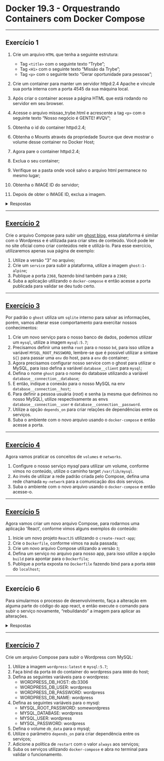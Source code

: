 # Docker 19.3 - Orquestrando Containers com Docker Compose

---

## Exercício 1

1. Crie um arquivo `HTML` que tenha a seguinte estrutura:

   - Tag `<title>` com o seguinte texto “Trybe”;
   - Tag `<H1>` com o seguinte texto “Missão da Trybe”;
   - Tag `<p>` com o seguinte texto “Gerar oportunidade para pessoas”;

2. Crie um container para manter um servidor httpd:2.4 Apache e vincule sua porta interna com a porta 4545 da sua máquina local.

3. Após criar o container acesse a página HTML que está rodando no servidor em seu browser.

4. Acesse o arquivo missao_trybe.html e acrescente a tag `<p>` com o seguinte texto “Nosso negócio é GENTE! #VQV”;

5. Obtenha o id do container httpd:2.4;

6. Obtenha o Mounts através da propriedade Source que deve mostrar o volume desse container no Docker Host;

7. Agora pare o container httpd:2.4;

8. Exclua o seu container;

9. Verifique se a pasta onde você salvo o arquivo html permanece no mesmo lugar;

10. Obtenha o IMAGE ID do servidor;

11. Depois de obter o IMAGE ID, exclua a imagem.

<details>
  <summary>Respostas</summary>

2. ```sh
   docker run -d -p 4545:80 -v "./index.html:/usr/local/apache2/htdocs" httpd:2.4
   ```

3. http://localhost:4545

4. ```sh
   docker ps
   ```

5. ```sh
   docker inspect <container_id>
   ```

6. ```sh
   docker stop <container_id>
   ```

7. ```sh
   docker rm <container_id>
   ```

8. ```sh
      ls
   ```

   A pasta permanece no mesmo lugar.

9. ```sh
   docker images
   ```

10. ```sh
    docker rmi <image_id>
    ```

</details>

---

## [Exercício 2](./exercise_2/docker-compose.yaml)

Crie o arquivo Compose para subir um [ghost blog](https://ghost.org/), essa plataforma é similar com o Wordpress e é utilizada para criar sites de conteúdo. Você pode ler no site oficial como criar conteúdos nele e utilizá-lo. Para esse exercício, utilizaremos apenas sua página de exemplo:

1. Utilize a versão “3” no arquivo;
2. Crie um `service` para subir a plataforma, utilize a imagem `ghost:1-alpine`;
3. Publique a porta `2368`, fazendo bind também para a `2368`;
4. Suba a aplicação utilizando o `docker-compose` e então acesse a porta publicada para validar se deu tudo certo.

---

## [Exercício 3](./exercise_3/docker-compose.yaml)

Por padrão o `ghost` utiliza um `sqlite` interno para salvar as informações, porém, vamos alterar esse comportamento para exercitar nossos conhecimentos:

1. Crie um novo serviço para o nosso banco de dados, podemos utilizar um `mysql`, utilize a imagem `mysql:5.7`;
2. Precisamos definir uma senha `root` para o nosso `bd`, para isso utilize a variável `MYSQL_ROOT_PASSWORD`, lembre-se que é possível utilizar a sintaxe `${}` para passar uma `env` do host, para a `env` do container;
3. Agora precisamos configurar nosso service com o ghost para utilizar o MySQL, para isso defina a variável `database__client` para `mysql`;
4. Defina o nome `ghost` para o nome do database utilizando a variável `database__connection__database`;
5. E então, indique a conexão para o nosso MySQL na env `database__connection__host`;
6. Para definir a pessoa usuária (_root_) e senha (a mesma que definimos no nosso MySQL), utilize respectivamente as envs `database__connection__user` e `database__connection__password`.
7. Utilize a opção `depends_on` para criar relações de dependências entre os serviços.
8. Suba o ambiente com o novo arquivo usando o `docker-compose` e então acesse a porta.

---

## [Exercício 4](./exercise_4/docker-compose.yaml)

Agora vamos praticar os conceitos de `volumes` e `networks`.

1. Configure o nosso serviço _mysql_ para utilizar um volume, conforme vimos no conteúdo, utilize o caminho target `/var/lib/mysql`.
2. Ao invés de utilizar a rede padrão criada pelo Compose, defina uma rede chamada `my-network` para a comunicação dos dois serviços.
3. Suba o ambiente com o novo arquivo usando o `docker-compose` e então acesse-o.

---

## [Exercício 5](./exercise_5/docker-compose.yaml)

Agora vamos criar um novo arquivo Compose, para rodarmos uma aplicação 'React', conforme vimos alguns exemplos do conteúdo:

1. Inicie um novo projeto `ReactJS` utilizando o `create-react-app`;
2. Crie o `Dockerfile`, conforme vimos na aula passada;
3. Crie um novo arquivo Compose utilizando a versão `3`;
4. Defina um serviço no arquivo para nosso app, para isso utilize a opção `build` para apontar para o `Dockerfile`;
5. Publique a porta exposta no `Dockerfile` fazendo bind para a porta `8080` do `localhost`;

---

## Exercício 6

Para simularmos o processo de desenvolvimento, faça a alteração em alguma parte do código do app react, e então execute o comando para subir o serviço novamente, “rebuildando” a imagem para aplicar as alterações.

<details>
<summary>Respostas</summary>

1. ```sh
   docker-compose up --build -d
   ```

</details>

---

## [Exercício 7](./exercise_7/docker-compose.yaml)

Crie um arquivo Compose para subir o Wordpress com MySQL:

1. Utilize a imagem `wordpress:latest` e `mysql:5.7`;
2. Faça bind da porta `80` do container do wordpress para `8080` do host;
3. Defina as seguintes variáveis para o wordpress:
   - WORDPRESS_DB_HOST: db:3306
   - WORDPRESS_DB_USER: wordpress
   - WORDPRESS_DB_PASSWORD: wordpress
   - WORDPRESS_DB_NAME: wordpress
4. Defina as seguintes variáveis para o mysql:
   - MYSQL_ROOT_PASSWORD: somewordpress
   - MYSQL_DATABASE: wordpress
   - MYSQL_USER: wordpress
   - MYSQL_PASSWORD: wordpress
5. Defina o volume `db_data` para o mysql;
6. Utilize o parâmetro `depends_on` para criar dependência entre os serviços;
7. Adicione a política de `restart` com o valor `always` aos serviços;
8. Suba os serviços utilizando `docker-compose` e abra no terminal para validar o funcionamento.
